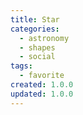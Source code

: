 ```yaml
---
title: Star
categories:
  - astronomy
  - shapes
  - social
tags:
  - favorite
created: 1.0.0
updated: 1.0.0
---
```

